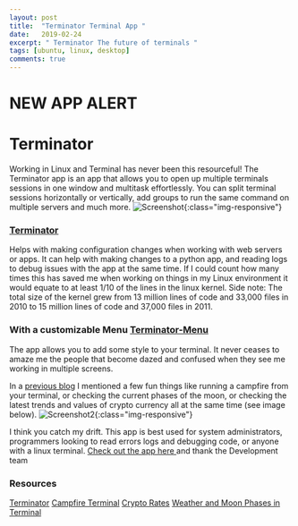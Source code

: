 ```yaml
---
layout: post
title:  "Terminator Terminal App "
date:   2019-02-24
excerpt: " Terminator The future of terminals "
tags: [ubuntu, linux, desktop]
comments: true
---
```

# NEW APP ALERT
# Terminator
Working in Linux and Terminal has never been this resourceful! The Terminator app is an app that allows you to open up multiple terminals sessions in one window and multitask effortlessly. You can split terminal sessions horizontally or vertically, add groups to run the same command on multiple servers and much more.
![Screenshot](/assets/img/blog/terminator-app.png){:class="img-responsive"}


### [Terminator](https://gnometerminator.blogspot.com/p/introduction.html)
Helps with making configuration changes when working with web servers or apps. It can help with making changes to a python app, and reading logs to debug issues with the app at the same time. If I could count how many times this has saved me when working on things in my Linux environment it would equate to at least 1/10 of the lines in the linux kernel. Side note: The total size of the kernel grew from 13 million lines of code and 33,000 files in 2010 to 15 million lines of code and 37,000 files in 2011.


### With a customizable Menu [Terminator-Menu](terminator-menu-settings.png)
The app allows you to add some style to your terminal. It never ceases to amaze me the people that become dazed and
confused when they see me working in multiple screens.

In a [previous blog](https://tedley.me/terminator-app/) I mentioned a few fun things like running a campfire from your terminal, or checking the current phases of the moon, or checking the latest trends and values of crypto currency all at the same time (see image below).
![Screenshot2](/assets/img/blog/terminator-fun.png){:class="img-responsive"}


I think you catch my drift. This app is best used for system administrators, programmers looking to read errors logs and debugging code, or anyone with a linux terminal. [Check out the app here ](https://launchpad.net/terminator) and thank the Development team


### Resources
[Terminator](https://gnometerminator.blogspot.com/p/introduction.html)
[Campfire Terminal](https://www.tecmint.com/20-funny-commands-of-linux-or-linux-is-fun-in-terminal/)
[Crypto Rates](https://cryptowat.ch/)
[Weather and Moon Phases in Terminal](https://github.com/chubin/wttr.in)
